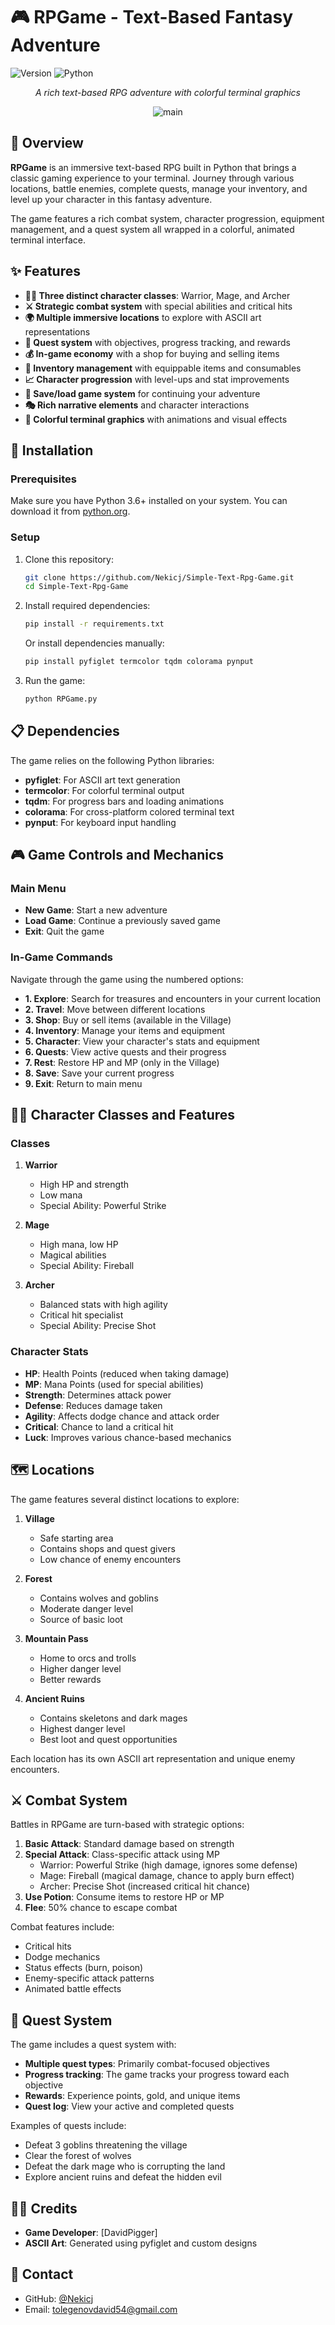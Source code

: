 # 🎮 RPGame - Text-Based Fantasy Adventure

![Version](https://img.shields.io/badge/version-0.1-blue.svg)
![Python](https://img.shields.io/badge/Python-3.6%2B-brightgreen.svg)

<div align="center">
  <p><i>A rich text-based RPG adventure with colorful terminal graphics</i></p>
  <img src="./images/main.jpeg" alt="main" />
</div>

## 📖 Overview

**RPGame** is an immersive text-based RPG built in Python that brings a classic gaming experience to your terminal. Journey through various locations, battle enemies, complete quests, manage your inventory, and level up your character in this fantasy adventure.

The game features a rich combat system, character progression, equipment management, and a quest system all wrapped in a colorful, animated terminal interface.

## ✨ Features

- **🧙‍♂️ Three distinct character classes**: Warrior, Mage, and Archer
- **⚔️ Strategic combat system** with special abilities and critical hits
- **🌍 Multiple immersive locations** to explore with ASCII art representations
- **📜 Quest system** with objectives, progress tracking, and rewards
- **💰 In-game economy** with a shop for buying and selling items
- **🎒 Inventory management** with equippable items and consumables
- **📈 Character progression** with level-ups and stat improvements
- **💾 Save/load game system** for continuing your adventure
- **🎭 Rich narrative elements** and character interactions
- **🎨 Colorful terminal graphics** with animations and visual effects

## 🚀 Installation

### Prerequisites

Make sure you have Python 3.6+ installed on your system. You can download it from [python.org](https://www.python.org/downloads/).

### Setup

1. Clone this repository:
   ```bash
   git clone https://github.com/Nekicj/Simple-Text-Rpg-Game.git
   cd Simple-Text-Rpg-Game
   ```

2. Install required dependencies:
   ```bash
   pip install -r requirements.txt
   ```

   Or install dependencies manually:
   ```bash
   pip install pyfiglet termcolor tqdm colorama pynput
   ```

3. Run the game:
   ```bash
   python RPGame.py
   ```

## 📋 Dependencies

The game relies on the following Python libraries:

- **pyfiglet**: For ASCII art text generation
- **termcolor**: For colorful terminal output
- **tqdm**: For progress bars and loading animations
- **colorama**: For cross-platform colored terminal text
- **pynput**: For keyboard input handling

## 🎮 Game Controls and Mechanics

### Main Menu

- **New Game**: Start a new adventure
- **Load Game**: Continue a previously saved game
- **Exit**: Quit the game

### In-Game Commands

Navigate through the game using the numbered options:

- **1. Explore**: Search for treasures and encounters in your current location
- **2. Travel**: Move between different locations
- **3. Shop**: Buy or sell items (available in the Village)
- **4. Inventory**: Manage your items and equipment
- **5. Character**: View your character's stats and equipment
- **6. Quests**: View active quests and their progress
- **7. Rest**: Restore HP and MP (only in the Village)
- **8. Save**: Save your current progress
- **9. Exit**: Return to main menu

## 🧙‍♂️ Character Classes and Features

### Classes

1. **Warrior**
   - High HP and strength
   - Low mana
   - Special Ability: Powerful Strike

2. **Mage**
   - High mana, low HP
   - Magical abilities
   - Special Ability: Fireball

3. **Archer**
   - Balanced stats with high agility
   - Critical hit specialist
   - Special Ability: Precise Shot

### Character Stats

- **HP**: Health Points (reduced when taking damage)
- **MP**: Mana Points (used for special abilities)
- **Strength**: Determines attack power
- **Defense**: Reduces damage taken
- **Agility**: Affects dodge chance and attack order
- **Critical**: Chance to land a critical hit
- **Luck**: Improves various chance-based mechanics

## 🗺️ Locations

The game features several distinct locations to explore:

1. **Village**
   - Safe starting area
   - Contains shops and quest givers
   - Low chance of enemy encounters

2. **Forest**
   - Contains wolves and goblins
   - Moderate danger level
   - Source of basic loot

3. **Mountain Pass**
   - Home to orcs and trolls
   - Higher danger level
   - Better rewards

4. **Ancient Ruins**
   - Contains skeletons and dark mages
   - Highest danger level
   - Best loot and quest opportunities

Each location has its own ASCII art representation and unique enemy encounters.

## ⚔️ Combat System

Battles in RPGame are turn-based with strategic options:

1. **Basic Attack**: Standard damage based on strength
2. **Special Attack**: Class-specific attack using MP
   - Warrior: Powerful Strike (high damage, ignores some defense)
   - Mage: Fireball (magical damage, chance to apply burn effect)
   - Archer: Precise Shot (increased critical hit chance)
3. **Use Potion**: Consume items to restore HP or MP
4. **Flee**: 50% chance to escape combat

Combat features include:
- Critical hits
- Dodge mechanics
- Status effects (burn, poison)
- Enemy-specific attack patterns
- Animated battle effects

## 📜 Quest System

The game includes a quest system with:

- **Multiple quest types**: Primarily combat-focused objectives
- **Progress tracking**: The game tracks your progress toward each objective
- **Rewards**: Experience points, gold, and unique items
- **Quest log**: View your active and completed quests

Examples of quests include:
- Defeat 3 goblins threatening the village
- Clear the forest of wolves
- Defeat the dark mage who is corrupting the land
- Explore ancient ruins and defeat the hidden evil

## 👨‍💻 Credits

- **Game Developer**: [DavidPigger]
- **ASCII Art**: Generated using pyfiglet and custom designs

## 📧 Contact

- GitHub: [@Nekicj](https://github.com/Nekicj)
- Email: [tolegenovdavid54@gmail.com](mailto:tolegenovdavid54@gmail.com)


